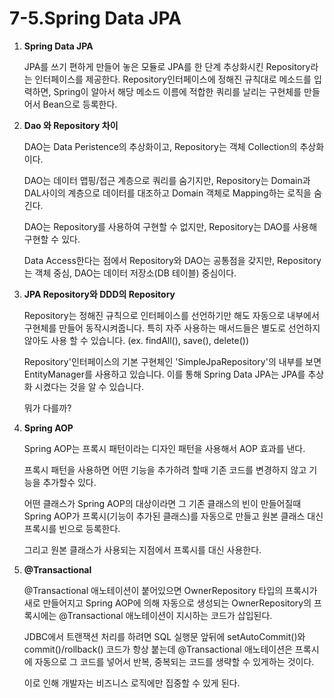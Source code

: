 # 7-5.Spring Data JPA

1.  **Spring Data JPA**

    JPA를 쓰기 편하게 만들어 놓은 모듈로  JPA를 한 단계 추상화시킨 Repository라는 인터페이스를 제공한다. Repository인터페이스에 정해진 규칙대로 메소드를 입력하면, Spring이 알아서 해당 메소드 이름에 적합한 쿼리를 날리는 구현체를 만들어서 Bean으로 등록한다.


2.  **Dao 와 Repository 차이**

    DAO는 Data Peristence의 추상화이고, Repository는 객체 Collection의 추상화이다.

    DAO는 데이터 맵핑/접근 계층으로 쿼리를 숨기지만, Repository는 Domain과 DAL사이의 계층으로 데이터를 대조하고 Domain 객체로 Mapping하는 로직을 숨긴다.

    DAO는 Repository를 사용하여 구현할 수 없지만, Repository는 DAO를 사용해 구현할 수 있다.

    Data Access한다는 점에서 Repository와 DAO는 공통점을 갖지만, Repository는 객체 중심, DAO는 데이터 저장소(DB 테이블) 중심이다.


3.  **JPA Repository와 DDD의 Repository**

    Repository는 정해진 규칙으로 인터페이스를 선언하기만 해도 자동으로 내부에서 구현체를 만들어 동작시켜줍니다. 특히 자주 사용하는 매서드들은 별도로 선언하지 않아도 사용 할 수 있습니다. (ex. findAll(), save(), delete())

    Repository'인터페이스의 기본 구현체인 'SimpleJpaRepository'의 내부를 보면 EntityManager를 사용하고 있습니다. 이를 통해 Spring Data JPA는 JPA를 추상화 시켰다는 것을 알 수 있습니다.

    뭐가 다를까?


4.  **Spring AOP**

    Spring AOP는 프록시 패턴이라는 디자인 패턴을 사용해서 AOP 효과를 낸다.

    프록시 패턴을 사용하면 어떤 기능을 추가하려 할때 기존 코드를 변경하지 않고 기능을 추가할수 있다.

    &#x20;

    어떤 클래스가 Spring AOP의 대상이라면 그 기존 클래스의 빈이 만들어질때 Spring AOP가 프록시(기능이 추가된 클래스)를 자동으로 만들고 원본 클래스 대신 프록시를 빈으로 등록한다.&#x20;

    그리고 원본 클래스가 사용되는 지점에서 프록시를 대신 사용한다.
5.  **@Transactional**&#x20;

    @Transactional 애노테이션이 붙어있으면 OwnerRepository 타입의 프록시가 새로 만들어지고 Spring AOP에 의해 자동으로 생성되는 OwnerRepository의 프록시에는 @Transactional 애노테이션이 지시하는 코드가 삽입된다.

    JDBC에서 트랜잭션 처리를 하려면 SQL 실행문 앞뒤에 setAutoCommit()와 commit()/rollback() 코드가 항상 붙는데 @Transactional 애노테이션은 프록시에 자동으로 그 코드를 넣어서 반복, 중복되는 코드를 생략할 수 있게하는 것이다.

    이로 인해 개발자는 비즈니스 로직에만 집중할 수 있게 된다.

&#x20;
